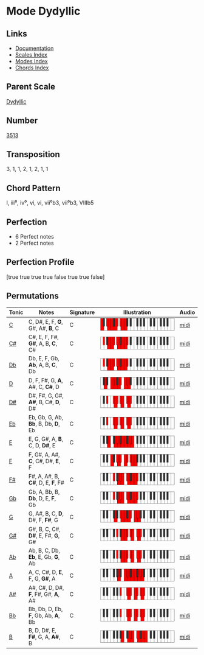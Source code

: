 # Mode Dydyllic

## Links

- [Documentation](README.md)
- [Scales Index](Scales.md)
- [Modes Index](Modes.md)
- [Chords Index](Chords.md)

## Parent Scale

[Dydyllic](ScaleDydyllic.md)

## Number

[3513](https://ianring.com/musictheory/scales/3513)

## Transposition

3, 1, 1, 2, 1, 2, 1, 1

## Chord Pattern

I, iii⁰, iv⁰, vi, vi, vii⁰b3, vii⁰b3, VIIIb5

## Perfection

- 6 Perfect notes
- 2 Perfect notes

## Perfection Profile

[true true true true false true true false]

## Permutations

| Tonic | Notes | Signature | Illustration | Audio |
|-------|-------|-----------|--------------|-------|
| [C](ModeCNaturalDydyllic.md) | C, D#, E, F, **G**, G#, A#, **B**, C | C | ![CNaturalDydyllic](ModeCNaturalDydyllic.png) | [midi](https://github.com/edipermadi/music/blob/main/docs/ModeCNaturalDydyllic.mid?raw=true) |
| [C#](ModeCSharpDydyllic.md) | C#, E, F, F#, **G#**, A, B, **C**, C# | C | ![CSharpDydyllic](ModeCSharpDydyllic.png) | [midi](https://github.com/edipermadi/music/blob/main/docs/ModeCSharpDydyllic.mid?raw=true) |
| [Db](ModeDFlatDydyllic.md) | Db, E, F, Gb, **Ab**, A, B, **C**, Db | C | ![DFlatDydyllic](ModeDFlatDydyllic.png) | [midi](https://github.com/edipermadi/music/blob/main/docs/ModeDFlatDydyllic.mid?raw=true) |
| [D](ModeDNaturalDydyllic.md) | D, F, F#, G, **A**, A#, C, **C#**, D | C | ![DNaturalDydyllic](ModeDNaturalDydyllic.png) | [midi](https://github.com/edipermadi/music/blob/main/docs/ModeDNaturalDydyllic.mid?raw=true) |
| [D#](ModeDSharpDydyllic.md) | D#, F#, G, G#, **A#**, B, C#, **D**, D# | C | ![DSharpDydyllic](ModeDSharpDydyllic.png) | [midi](https://github.com/edipermadi/music/blob/main/docs/ModeDSharpDydyllic.mid?raw=true) |
| [Eb](ModeEFlatDydyllic.md) | Eb, Gb, G, Ab, **Bb**, B, Db, **D**, Eb | C | ![EFlatDydyllic](ModeEFlatDydyllic.png) | [midi](https://github.com/edipermadi/music/blob/main/docs/ModeEFlatDydyllic.mid?raw=true) |
| [E](ModeENaturalDydyllic.md) | E, G, G#, A, **B**, C, D, **D#**, E | C | ![ENaturalDydyllic](ModeENaturalDydyllic.png) | [midi](https://github.com/edipermadi/music/blob/main/docs/ModeENaturalDydyllic.mid?raw=true) |
| [F](ModeFNaturalDydyllic.md) | F, G#, A, A#, **C**, C#, D#, **E**, F | C | ![FNaturalDydyllic](ModeFNaturalDydyllic.png) | [midi](https://github.com/edipermadi/music/blob/main/docs/ModeFNaturalDydyllic.mid?raw=true) |
| [F#](ModeFSharpDydyllic.md) | F#, A, A#, B, **C#**, D, E, **F**, F# | C | ![FSharpDydyllic](ModeFSharpDydyllic.png) | [midi](https://github.com/edipermadi/music/blob/main/docs/ModeFSharpDydyllic.mid?raw=true) |
| [Gb](ModeGFlatDydyllic.md) | Gb, A, Bb, B, **Db**, D, E, **F**, Gb | C | ![GFlatDydyllic](ModeGFlatDydyllic.png) | [midi](https://github.com/edipermadi/music/blob/main/docs/ModeGFlatDydyllic.mid?raw=true) |
| [G](ModeGNaturalDydyllic.md) | G, A#, B, C, **D**, D#, F, **F#**, G | C | ![GNaturalDydyllic](ModeGNaturalDydyllic.png) | [midi](https://github.com/edipermadi/music/blob/main/docs/ModeGNaturalDydyllic.mid?raw=true) |
| [G#](ModeGSharpDydyllic.md) | G#, B, C, C#, **D#**, E, F#, **G**, G# | C | ![GSharpDydyllic](ModeGSharpDydyllic.png) | [midi](https://github.com/edipermadi/music/blob/main/docs/ModeGSharpDydyllic.mid?raw=true) |
| [Ab](ModeAFlatDydyllic.md) | Ab, B, C, Db, **Eb**, E, Gb, **G**, Ab | C | ![AFlatDydyllic](ModeAFlatDydyllic.png) | [midi](https://github.com/edipermadi/music/blob/main/docs/ModeAFlatDydyllic.mid?raw=true) |
| [A](ModeANaturalDydyllic.md) | A, C, C#, D, **E**, F, G, **G#**, A | C | ![ANaturalDydyllic](ModeANaturalDydyllic.png) | [midi](https://github.com/edipermadi/music/blob/main/docs/ModeANaturalDydyllic.mid?raw=true) |
| [A#](ModeASharpDydyllic.md) | A#, C#, D, D#, **F**, F#, G#, **A**, A# | C | ![ASharpDydyllic](ModeASharpDydyllic.png) | [midi](https://github.com/edipermadi/music/blob/main/docs/ModeASharpDydyllic.mid?raw=true) |
| [Bb](ModeBFlatDydyllic.md) | Bb, Db, D, Eb, **F**, Gb, Ab, **A**, Bb | C | ![BFlatDydyllic](ModeBFlatDydyllic.png) | [midi](https://github.com/edipermadi/music/blob/main/docs/ModeBFlatDydyllic.mid?raw=true) |
| [B](ModeBNaturalDydyllic.md) | B, D, D#, E, **F#**, G, A, **A#**, B | C | ![BNaturalDydyllic](ModeBNaturalDydyllic.png) | [midi](https://github.com/edipermadi/music/blob/main/docs/ModeBNaturalDydyllic.mid?raw=true) |
